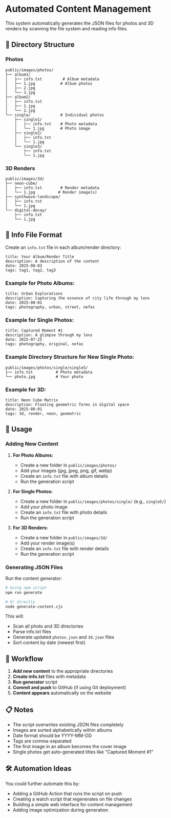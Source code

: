 # Automated Content Management

This system automatically generates the JSON files for photos and 3D renders by scanning the file system and reading info files.

## 📁 Directory Structure

### Photos
```
public/images/photos/
├── album1/
│   ├── info.txt         # Album metadata
│   ├── 1.jpg           # Album photos
│   ├── 2.jpg
│   └── 3.jpg
├── album2/
│   ├── info.txt
│   ├── 1.jpg
│   └── 2.jpg
└── single/             # Individual photos
    ├── single1/
    │   ├── info.txt    # Photo metadata
    │   └── 1.jpg       # Photo image
    ├── single2/
    │   ├── info.txt
    │   └── 1.jpg
    └── single3/
        ├── info.txt
        └── 1.jpg
```

### 3D Renders
```
public/images/3d/
├── neon-cube/
│   ├── info.txt        # Render metadata
│   └── 1.jpg          # Render image(s)
├── synthwave-landscape/
│   ├── info.txt
│   └── 1.jpg
└── digital-decay/
    ├── info.txt
    └── 1.jpg
```

## 📝 Info File Format

Create an `info.txt` file in each album/render directory:

```
title: Your Album/Render Title
description: A description of the content
date: 2025-08-03
tags: tag1, tag2, tag3
```

### Example for Photo Albums:
```
title: Urban Explorations
description: Capturing the essence of city life through my lens
date: 2025-08-01
tags: photography, urban, street, nefas
```

### Example for Single Photos:
```
title: Captured Moment #1
description: A glimpse through my lens
date: 2025-07-25
tags: photography, original, nefas
```

### Example Directory Structure for New Single Photo:
```
public/images/photos/single/single5/
├── info.txt          # Photo metadata
└── photo.jpg         # Your photo
```

### Example for 3D:
```
title: Neon Cube Matrix
description: Floating geometric forms in digital space
date: 2025-08-01
tags: 3d, render, neon, geometric
```

## 🚀 Usage

### Adding New Content

1. **For Photo Albums:**
   - Create a new folder in `public/images/photos/`
   - Add your images (jpg, jpeg, png, gif, webp)
   - Create an `info.txt` file with album details
   - Run the generation script

2. **For Single Photos:**
   - Create a new folder in `public/images/photos/single/` (e.g., `single5/`)
   - Add your photo image
   - Create an `info.txt` file with photo details
   - Run the generation script

3. **For 3D Renders:**
   - Create a new folder in `public/images/3d/`
   - Add your render image(s)
   - Create an `info.txt` file with render details
   - Run the generation script

### Generating JSON Files

Run the content generator:

```bash
# Using npm script
npm run generate

# Or directly
node generate-content.cjs
```

This will:
- Scan all photo and 3D directories
- Parse info.txt files
- Generate updated `photos.json` and `3d.json` files
- Sort content by date (newest first)

## 🔄 Workflow

1. **Add new content** to the appropriate directories
2. **Create info.txt** files with metadata
3. **Run generator** script
4. **Commit and push** to GitHub (if using Git deployment)
5. **Content appears** automatically on the website

## 📋 Notes

- The script overwrites existing JSON files completely
- Images are sorted alphabetically within albums
- Date format should be YYYY-MM-DD
- Tags are comma-separated
- The first image in an album becomes the cover image
- Single photos get auto-generated titles like "Captured Moment #1"

## 🛠️ Automation Ideas

You could further automate this by:
- Adding a GitHub Action that runs the script on push
- Creating a watch script that regenerates on file changes
- Building a simple web interface for content management
- Adding image optimization during generation
